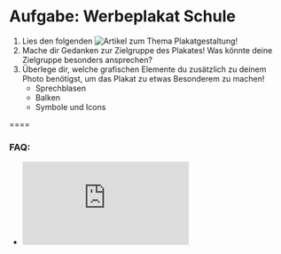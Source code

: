 Aufgabe: Werbeplakat Schule
====

1. Lies den folgenden ![Artikel](http://blog.martes.de/2011/07/08/plakatgestaltung/) zum Thema Plakatgestaltung!
2. Mache dir Gedanken zur Zielgruppe des Plakates! Was könnte deine Zielgruppe besonders ansprechen?
4. Überlege dir, welche grafischen Elemente du zusätzlich zu deinem Photo benötigst, um das Plakat zu etwas Besonderem zu machen!
	* Sprechblasen
	* Balken
	* Symbole und Icons



====

### FAQ:
* ![Link zum FAQ](https://github.com/cartz/schule/blob/master/faq.md)